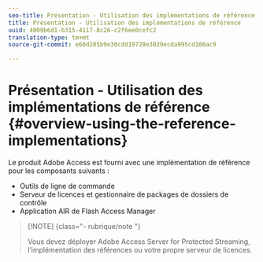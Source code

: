 ```yaml
---
seo-title: Présentation - Utilisation des implémentations de référence
title: Présentation - Utilisation des implémentations de référence
uuid: 4009b6d1-b315-4117-8c26-c2f6ee0cefc2
translation-type: tm+mt
source-git-commit: e60d285b9e30cdd19728e3029ecda995cd100ac9

---
```



# Présentation - Utilisation des implémentations de référence {#overview-using-the-reference-implementations}

Le produit Adobe Access est fourni avec une implémentation de référence pour les composants suivants :

* Outils de ligne de commande
* Serveur de licences et gestionnaire de packages de dossiers de contrôle
* Application AIR de Flash Access Manager

>[!NOTE] {class=&quot;- rubrique/note &quot;}
>
>Vous devez déployer Adobe Access Server for Protected Streaming, l’implémentation des références ou votre propre serveur de licences.